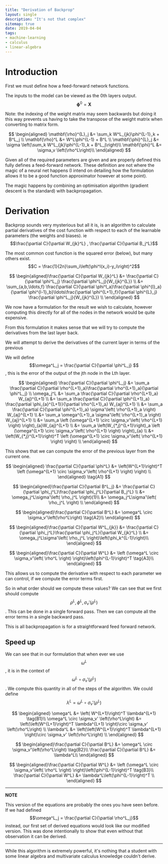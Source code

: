 ```yaml
---
title: "Derivation of Backprop"
layout: single
description: "It's not that complex"
sitemap: true
date: 2019-04-04
tags: 
- machine-learning
- calculus
- linear-algebra
---
```



# Introduction

First we must define how a feed-forward network functions.

The inputs to the model can be viewed as the 0th layers output. $$\mathbf{\phi}^0 = \mathbf{X}$$

Note: the indexing of the weight matrix may seem backwards but doing it this way prevents us having to take the transpose of the weight matrix when converting to matrix form.


$$
\begin{aligned}
\mathbf{\rho}^{L}_j &= \sum_k W^L_{jk}\phi^{L-1}_k   + B^L_j \\
\mathbf{\rho}^L &= W^L\phi^{L-1} + B^L \\
\mathbf{\phi}^{L}_j &= \sigma \left(\sum_k W^L_{jk}\phi^{L-1}_k   + B^L_j\right)\\
\mathbf{\phi}^L &= \sigma_v \left(\rho^L\right)\\
\end{aligned}
$$

Given all of the required parameters are given and are properly defined this fully defines a feed-forward network. These definition are not where the magic of a neural net happens (I intend on detailing how the formulation allows it to be a good function approximator however at some point).

The magic happens by combining an optimisation algorithm (gradient descent is the standard) with backpropagation.

# Derivation

Backprop sounds very mysterious but all it is, is an algorithm to calculate partial derivatives of the cost function with respect to each of the learnable parameters (the weights and biases). ie $$\frac{\partial C}{\partial W_{jk}^L} , \frac{\partial C}{\partial B_j^L}$$

The most common cost function is the squared error (below), but many others exist.
 $$C = \frac{1}{2n}\sum_i\left(\phi^l(x_i)-y_i\right)^2$$


$$
\begin{aligned}\frac{\partial C}{\partial W_{jk}^L} &= \frac{\partial C}{\partial \phi^L_j} \frac{\partial \phi^L_j}{W_{jk}^{L}}  \\
&= \sum_{a,b,\ldots,f}  \frac{\partial C}{\partial \phi^l_a}\frac{\partial \phi^{l}_a}{\partial \phi^{l-1}_b}\ldots\frac{\partial \phi^{L+1}_f}{\partial \phi^{L}_j} \frac{\partial \phi^L_j}{W_{jk}^{L}}  \\
\end{aligned}
$$

We now have a formulation for the result we wish to calculate, however computing this directly for all of the nodes in the network would be quite expensive.

From this formulation it makes sense that we will try to compute the derivatives from the last layer back.

We will attempt to derive the derivatives of the current layer in terms of the previous

We will define $$\omega^L_j = \frac{\partial C}{\partial \phi^L_j} $$, this is the error of the output of the jth node in the Lth layer.

$$
\begin{aligned} \frac{\partial C}{\partial \phi^L_j} &= \sum_a \frac{\partial C}{\partial \rho^{L+1}_a}\frac{\partial \rho^{L+1}_a}{\partial \phi^L_j} \\
\omega_j^L &= \sum_a \frac{\partial C}{\partial \rho^{L+1}_a} W_{aj}^{L+1} \\
&= \sum_a \frac{\partial C}{\partial \phi^{L+1}_a} \frac{\partial \phi_{a}^{L+1}}{\partial \rho^{L+1}_a} W_{aj}^{L+1} \\
&= \sum_a \frac{\partial C}{\partial \phi^{L+1}_a} \sigma'\left( \rho^{L+1}_a \right) W_{aj}^{L+1} \\
&= \sum_a \omega^{L+1}_a \sigma'\left( \rho^{L+1}_a \right) W_{aj}^{L+1} \\
&= \sum_a \left (\omega^{L+1} \circ \sigma_v'\left( \rho^{L+1} \right) \right)_{a}W_{aj}^{L+1} \\
&= \sum_a \left(W_{*,j}^{L+1}\right)_a \left (\omega^{L+1} \circ \sigma_v'\left( \rho^{L+1} \right) \right)_{a} \\
&= \left(W_{*,j}^{L+1}\right)^T \left (\omega^{L+1} \circ \sigma_v'\left( \rho^{L+1} \right) \right) \\
\end{aligned}
$$

This shows that we can compute the error of the previous layer from the current one.

$$
\begin{aligned} \frac{\partial C}{\partial \phi^L} &= \left(W^{L+1}\right)^T \left (\omega^{L+1} \circ \sigma_v'\left( \rho^{L+1} \right) \right) \\
\end{aligned} \tag{A1}
$$


$$
\begin{aligned}\frac{\partial C}{\partial B^L_j} &= \frac{\partial C}{\partial \phi_j^L}\frac{\partial \phi_j^L}{\partial B_j^L}  \\
&= \omega_j^L\sigma'\left( \rho_j^L \right)(1)\\
&= \omega_j^L\sigma'\left( \rho_j^L \right) \\
\end{aligned}
$$

$$
\begin{aligned}\frac{\partial C}{\partial B^L} &= \omega^L \circ \sigma_v'\left(\rho^L\right) \tag{A2}\\
\end{aligned}
$$


$$
\begin{aligned}\frac{\partial C}{\partial W^L_{jk}} &= \frac{\partial C}{\partial \phi_j^L}\frac{\partial \phi_j^L}{\partial W_{jk}^L}  \\
&= \omega_j^L\sigma'\left( \rho_j^L \right)\left(\phi_k^{L-1}\right)\\
\end{aligned}
$$

$$
\begin{aligned}\frac{\partial C}{\partial W^L} &= \left (\omega^L \circ \sigma_v'\left( \rho^L \right) \right)\left(\phi^{L-1}\right)^T \tag{A3}\\
\end{aligned}
$$

This allows us to compute the derivative with respect to each parameter we can control, if we compute the error terms first.

So in what order should we compute these values? We can see that we first should compute $$\rho^L,\phi^L,\sigma_v'(\rho^L)$$. This can be done in a single forward pass. Then we can compute all the error terms in a single backward pass.

This is all backpropagation is for a straightforward feed forward network.

## Speed up

We can see that in our formulation that when ever we use $$\omega^L$$, it is in the context of $$\omega^L \circ \sigma_v' \left(\rho^L\right)$$. We compute this quantity in all of the steps of the algorithm. We could define $$\lambda^L = \omega^L \circ \sigma_v' \left(\rho^L\right)$$

$$
\begin{aligned}
\omega^L &= \left( W^{L+1}\right)^T  \lambda^{L+1} \tag{B1}\\
\omega^L \circ \sigma_v' \left(\rho^L\right) &= \left(\left(W^{L+1}\right)^T \lambda^{L+1} \right)\circ \sigma_v' \left(\rho^L\right) \\
\lambda^L &= \left(\left(W^{L+1}\right)^T \lambda^{L+1} \right)\circ \sigma_v' \left(\rho^L\right) \\
\end{aligned}
$$


$$
\begin{aligned}\frac{\partial C}{\partial B^L} &= \omega^L \circ \sigma_v'\left(\rho^L\right) \tag{B2}\\
\frac{\partial C}{\partial B^L} &= \lambda^L\\
\end{aligned}
$$



$$
\begin{aligned}\frac{\partial C}{\partial W^L} &= \left (\omega^L \circ \sigma_v'\left( \rho^L \right) \right)\left(\phi^{L-1}\right)^T \tag{B3}\\
\frac{\partial C}{\partial W^L} &= \lambda^L\left(\phi^{L-1}\right)^T \\
\end{aligned}
$$

---
**NOTE**

This version of the equations are probably the ones you have seen before. If we had defined $$\omega^L_j = \frac{\partial C}{\partial \rho^L_j}$$ instead, our first set of derived equations would look like our modified version. This was done intentionally to show that even without that observation it can be derived.

---

While this algorithm is extremely powerful, it's nothing that a student with some linear algebra and multivariate calculus knowledge couldn't derive.
